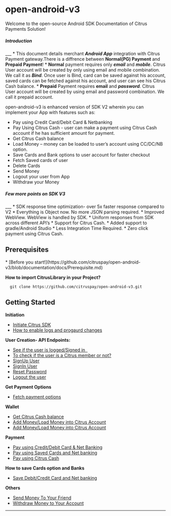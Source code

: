 # open-android-v3

Welcome to the open-source Android SDK Documentation of Citrus Payments Solution!

<h5>Introduction</h5>
___
* This document details merchant <b><i>Android App</i></b> integration with Citrus Payment gateway.There is a diffrence between <b>Normal(PG) Payment</b> and <b>Prepaid Payment</b>!
* <b>Normal</b> payment requires only <b><i>email</i></b> and <b><i>mobile</i></b>. Citrus User account will be created by only using email and mobile combination. We call it as <b><i>Bind</i></b>. Once user is Bind, card can be saved against his account, saved cards can be fetched against his account, and user can see his Citrus Cash balance.
* <b>Prepaid</b> Payment requires <b></i>email</i></b> and <b><i>password</i></b>. Citrus User account will be created by using email and password combination. We call it prepaid account.

open-android-v3 is enhanced version of SDK V2 wherein you can implement your App with features such as:

* Pay using Credit Card/Debit Card & Netbanking 
* Pay Using Citrus Cash - user can make a payment using Citrus Cash account if he has sufficient amount for payment. 
* Get Citrus Cash balance
* Load Money – money can be loaded to user’s account using CC/DC/NB option.
* Save Cards and Bank options to user account for faster checkout
* Fetch Saved cards of user
* Delete Cards
* Send Money
* Logout your user from App
* Withdraw your Money

<h5>Few more points on SDK V3</h5>
___
   * SDK response time optimization-  over 5x faster response compared to V2
   * Everything is Object now. No more JSON parsing required.
   * Improved WebView. WebView is handled by SDK.  
   * Uniform responses from SDK across different API’s
   * Support for Citrus Cash.
   * Added support to gradle/Android Studio
   * Less Integration Time Required.
   * Zero click payment using Citrus Cash.

<h2> Prerequisites </h2>
* [Before you start!](https://github.com/citruspay/open-android-v3/blob/documentation/docs/Prerequisite.md)

<b> How to import CitrusLibrary in your Project? </b>

      git clone https://github.com/citruspay/open-android-v3.git

<h2>Getting Started</h2>

<b>Initiation</b>
* [Initiate Citrus SDK](https://github.com/citruspay/open-android-v3/blob/documentation/docs/InitSDK.md)
* [How to enable logs and progaurd changes](https://github.com/citruspay/open-android-v3/blob/documentation/docs/enable%20logs%20.md)

<b> User Creation- API Endpoints: </b>

* [See if the user is logged/Signed in  ](https://github.com/citruspay/open-android-v3/blob/documentation/docs/isUserSignedIn.md)
* [To check if the user is a Citrus member or not?](https://github.com/citruspay/open-android-v3/blob/documentation/docs/isCitrusMember.md)
* [SignUp User](https://github.com/citruspay/open-android-v3/blob/documentation/docs/Sign%20Up%20User.md)
* [SignIn User](https://github.com/citruspay/open-android-v3/blob/documentation/docs/Sign%20In%20User.md) 
* [Reset Password](https://github.com/citruspay/open-android-v3/blob/documentation/docs/Reset%20Password.md)
* [Logout the user](https://github.com/citruspay/open-android-v3/blob/documentation/docs/Logout.md)

<b> Get Payment Options</b>
* [Fetch payment options](https://github.com/citruspay/open-android-v3/blob/documentation/docs/Fetch%20payment%20options.md)

<b>Wallet</b>

* [Get Citrus Cash balance](https://github.com/citruspay/open-android-v3/blob/documentation/docs/Get%20Balance.md)
* [Add Money/Load Money into Citrus Account](https://github.com/citruspay/open-android-v3/blob/documentation/docs/Load%20Money.md)
* [Add Money/Load Money into Citrus Account](https://github.com/citruspay/open-android-v3/blob/documentation/docs/Load%20using%20Saved%20Card%20&%20Net%20bank.md)

<b>Payment</b>

* [Pay using Credit/Debit Card & Net Banking](https://github.com/citruspay/open-android-v3/blob/documentation/docs/CC%20%2CDC%20%2CNB%20Direct%20Payment.md)
* [Pay using Saved Cards and Net banking](https://github.com/citruspay/open-android-v3/blob/documentation/docs/Pay%20Using%20Saved%20Cards%20and%20Bank.md)
* [Pay using Citrus Cash](https://github.com/citruspay/open-android-v3/blob/documentation/docs/Pay%20using%20Citrus%20Cash.md)

<b>How to save Cards option and Banks</b>
* [Save Debit/Credit Card and Net banking](https://github.com/citruspay/open-android-v3/blob/documentation/docs/Save%20payment%20option.md)

<b>Others</b>

* [Send Money To Your Friend](https://github.com/citruspay/open-android-v3/blob/documentation/docs/Send%20Money.md)
* [Withdraw Money to Your Account](https://github.com/citruspay/open-android-v3/blob/documentation/docs/Withdraw.md)
___
